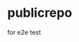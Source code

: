# publicrepo
for e2e test















































































































































































































































































































































































































































































































































































































































































































































































































































































































































































































































































































































































































































































































































































































































































































































































































































































































































































































































































































































































































































































































































































































































































































































































































































































































